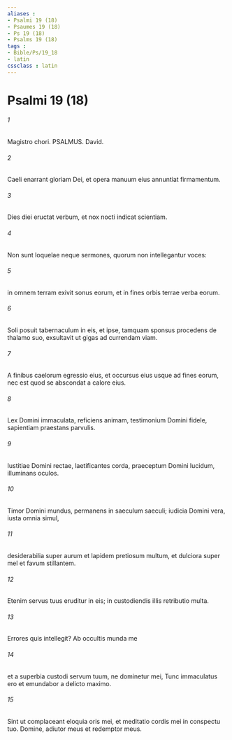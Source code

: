```yaml
---
aliases : 
- Psalmi 19 (18)
- Psaumes 19 (18)
- Ps 19 (18)
- Psalms 19 (18)
tags : 
- Bible/Ps/19_18
- latin
cssclass : latin
---
```


# Psalmi 19 (18)

###### 1
Magistro chori. PSALMUS. David.
###### 2
Caeli enarrant gloriam Dei, et opera manuum eius annuntiat firmamentum.
###### 3
Dies diei eructat verbum, et nox nocti indicat scientiam.
###### 4
Non sunt loquelae neque sermones, quorum non intellegantur voces:
###### 5
in omnem terram exivit sonus eorum, et in fines orbis terrae verba eorum.
###### 6
Soli posuit tabernaculum in eis, et ipse, tamquam sponsus procedens de thalamo suo, exsultavit ut gigas ad currendam viam.
###### 7
A finibus caelorum egressio eius, et occursus eius usque ad fines eorum, nec est quod se abscondat a calore eius.
###### 8
Lex Domini immaculata, reficiens animam, testimonium Domini fidele, sapientiam praestans parvulis.
###### 9
Iustitiae Domini rectae, laetificantes corda, praeceptum Domini lucidum, illuminans oculos.
###### 10
Timor Domini mundus, permanens in saeculum saeculi; iudicia Domini vera, iusta omnia simul,
###### 11
desiderabilia super aurum et lapidem pretiosum multum, et dulciora super mel et favum stillantem.
###### 12
Etenim servus tuus eruditur in eis; in custodiendis illis retributio multa.
###### 13
Errores quis intellegit? Ab occultis munda me
###### 14
et a superbia custodi servum tuum, ne dominetur mei, Tunc immaculatus ero et emundabor a delicto maximo.
###### 15
Sint ut complaceant eloquia oris mei, et meditatio cordis mei in conspectu tuo. Domine, adiutor meus et redemptor meus.
